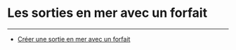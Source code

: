 # Les sorties en mer avec un forfait

---

- [Créer une sortie en mer avec un forfait](#create-boat-trip)


